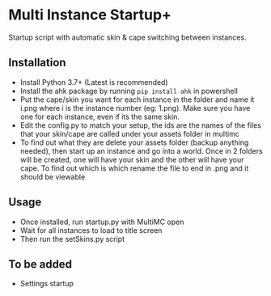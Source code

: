# Multi Instance Startup+

Startup script with automatic skin & cape switching between instances.

## Installation

- Install Python 3.7+ (Latest is recommended)
- Install the ahk package by running `pip install ahk` in powershell
- Put the cape/skin you want for each instance in the folder and name it i.png where i is the instance number (eg: 1.png). Make sure you have one for each instance, 
even if its the same skin.
- Edit the config.py to match your setup, the ids are the names of the files that your skin/cape are called under your assets folder in multimc
- To find out what they are delete your assets folder (backup anything needed), then start up an instance and go into a world. Once in 2 folders will be created,
one will have your skin and the other will have your cape. To find out which is which rename the file to end in .png and it should be viewable

## Usage

- Once installed, run startup.py with MultiMC open
- Wait for all instances to load to title screen
- Then run the setSkins.py script

## To be added
- Settings startup